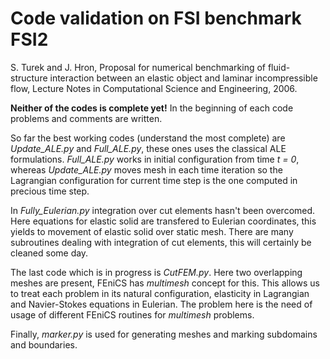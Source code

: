 # Code validation on FSI benchmark FSI2 
S. Turek and J. Hron, Proposal for numerical benchmarking of fluid-structure 
interaction between an elastic object and laminar incompressible flow, 
Lecture Notes in Computational Science and Engineering, 2006.



**Neither of the codes is complete yet!** In the beginning of each code problems and comments are written. 

So far the best working codes (understand the most complete) are *Update_ALE.py* and *Full_ALE.py*, 
these ones uses the classical ALE formulations.
*Full_ALE.py* works in initial configuration from time *t = 0*, whereas *Update_ALE.py* moves mesh in each time iteration
so the Lagrangian configuration for current time step is the one computed in precious time step.

In *Fully_Eulerian.py* integration over cut elements hasn't been overcomed. Here equations for elastic solid are transfered 
to Eulerian coordinates, this yields to movement of elastic solid over static mesh.
There are many subroutines dealing with integration of cut elements, this will certainly be cleaned some day.

The last code which is in progress is *CutFEM.py*. Here two overlapping meshes are present, 
FEniCS has *multimesh* concept for this. This allows us to
treat each problem in its natural configuration, elasticity in Lagrangian and Navier-Stokes equations in Eulerian.
The problem here is the need of usage of different FEniCS routines for *multimesh* problems.

Finally, *marker.py* is used for generating meshes and marking subdomains and boundaries.
